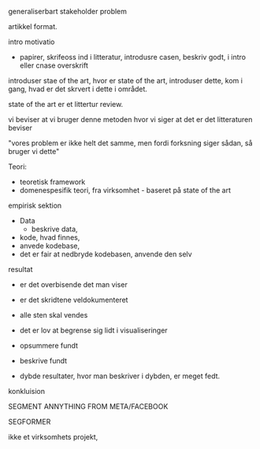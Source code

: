 generaliserbart
stakeholder problem

artikkel format.

intro 
motivatio
- papirer, skrifeoss ind i litteratur, introdusre casen, beskriv godt, i intro eller cnase overskrift

introduser stae of the art, hvor er state of the art, introduser dette, kom i gang, hvad er det skrvert i dette i området. 

state of the art er et littertur review. 

vi beviser at vi bruger denne metoden hvor vi siger at det er det litteraturen beviser

"vores problem er ikke helt det samme, men fordi forksning siger sådan, så bruger vi dette"

Teori:
- teoretisk framework
- domenespesifik teori, fra virksomhet - baseret på state of the art 


empirisk sektion
- Data
    - beskrive data, 
- kode, hvad finnes, 
- anvede kodebase, 
- det er fair at nedbryde kodebasen, anvende den selv

resultat 
- er det overbisende det man viser
- er det skridtene veldokumenteret
- alle sten skal vendes 
- det er lov at begrense sig lidt i visualiseringer
- opsummere fundt
- beskrive fundt 

- dybde resultater, hvor man beskriver i dybden, er meget fedt.


konkluision


SEGMENT ANNYTHING FROM META/FACEBOOK

SEGFORMER



ikke et virksomhets projekt, 